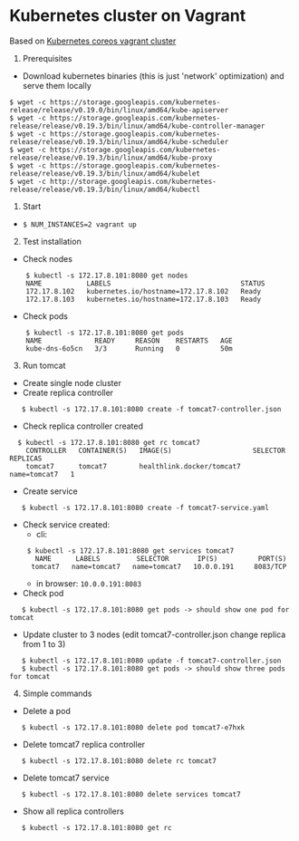# Kubernetes cluster on Vagrant

Based on  [Kubernetes coreos vagrant cluster][1]

1. Prerequisites
 * Download kubernetes binaries (this is just 'network' optimization) and serve them locally 
  ```
  $ wget -c https://storage.googleapis.com/kubernetes-release/release/v0.19.0/bin/linux/amd64/kube-apiserver
  $ wget -c https://storage.googleapis.com/kubernetes-release/release/v0.19.3/bin/linux/amd64/kube-controller-manager
  $ wget -c https://storage.googleapis.com/kubernetes-release/release/v0.19.3/bin/linux/amd64/kube-scheduler
  $ wget -c https://storage.googleapis.com/kubernetes-release/release/v0.19.3/bin/linux/amd64/kube-proxy
  $ wget -c https://storage.googleapis.com/kubernetes-release/release/v0.19.3/bin/linux/amd64/kubelet
  $ wget -c http://storage.googleapis.com/kubernetes-release/release/v0.19.3/bin/linux/amd64/kubectl
  ```
1. Start
 * ```$ NUM_INSTANCES=2 vagrant up```
2. Test installation
 * Check nodes
 ```
     $ kubectl -s 172.17.8.101:8080 get nodes
     NAME           LABELS                                STATUS
     172.17.8.102   kubernetes.io/hostname=172.17.8.102   Ready
     172.17.8.103   kubernetes.io/hostname=172.17.8.103   Ready
 ```
 * Check pods
 ```
     $ kubectl -s 172.17.8.101:8080 get pods
     NAME             READY     REASON    RESTARTS   AGE
     kube-dns-6o5cn   3/3       Running   0          50m
 ```
3. Run tomcat
 * Create single node cluster
 * Create replica controller
 ```
    $ kubectl -s 172.17.8.101:8080 create -f tomcat7-controller.json
 ```
 * Check replica controller created
 ```
   $ kubectl -s 172.17.8.101:8080 get rc tomcat7
     CONTROLLER   CONTAINER(S)   IMAGE(S)                    SELECTOR       REPLICAS
     tomcat7      tomcat7        healthlink.docker/tomcat7   name=tomcat7   1
 ```
 * Create service
 ```
    $ kubectl -s 172.17.8.101:8080 create -f tomcat7-service.yaml
 ```
 * Check service created:
    - cli: 
    ```
     $ kubectl -s 172.17.8.101:8080 get services tomcat7
       NAME      LABELS         SELECTOR       IP(S)          PORT(S)
      tomcat7   name=tomcat7   name=tomcat7   10.0.0.191     8083/TCP
    ```
    - in browser: ```10.0.0.191:8083```
 * Check pod
 ```
    $ kubectl -s 172.17.8.101:8080 get pods -> should show one pod for tomcat
 ```
 * Update cluster to 3 nodes (edit tomcat7-controller.json change replica from 1 to 3)
 ```
    $ kubectl -s 172.17.8.101:8080 update -f tomcat7-controller.json
    $ kubectl -s 172.17.8.101:8080 get pods -> should show three pods for tomcat
 ```
4. Simple commands
  * Delete a pod
 ```
    $ kubectl -s 172.17.8.101:8080 delete pod tomcat7-e7hxk
 ```
  * Delete tomcat7 replica controller
 ```
    $ kubectl -s 172.17.8.101:8080 delete rc tomcat7
 ```
  * Delete tomcat7 service
 ```
    $ kubectl -s 172.17.8.101:8080 delete services tomcat7
 ```
  * Show all replica controllers
 ```
    $ kubectl -s 172.17.8.101:8080 get rc 
 ```

[1]:https://github.com/pires/kubernetes-vagrant-coreos-cluster
